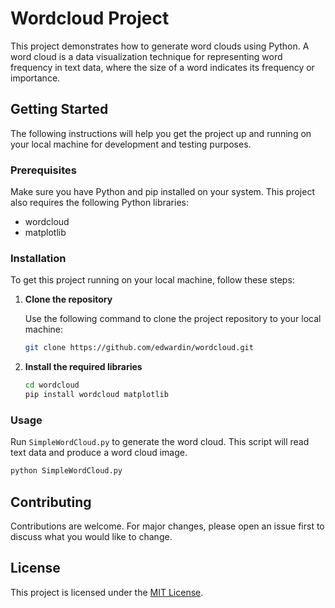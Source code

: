 # Wordcloud Project

This project demonstrates how to generate word clouds using Python. A word cloud is a data visualization technique for representing word frequency in text data, where the size of a word indicates its frequency or importance.

## Getting Started

The following instructions will help you get the project up and running on your local machine for development and testing purposes.

### Prerequisites

Make sure you have Python and pip installed on your system. This project also requires the following Python libraries:

- wordcloud
- matplotlib


### Installation

To get this project running on your local machine, follow these steps:

1. **Clone the repository**

   Use the following command to clone the project repository to your local machine:

   ```bash
   git clone https://github.com/edwardin/wordcloud.git
2. **Install the required libraries**
   ```bash
   cd wordcloud
   pip install wordcloud matplotlib

### Usage

Run `SimpleWordCloud.py` to generate the word cloud. This script will read text data and produce a word cloud image.

  ```bash
  python SimpleWordCloud.py
  ```

## Contributing

Contributions are welcome. For major changes, please open an issue first to discuss what you would like to change.

## License

This project is licensed under the [MIT License](https://choosealicense.com/licenses/mit/).

